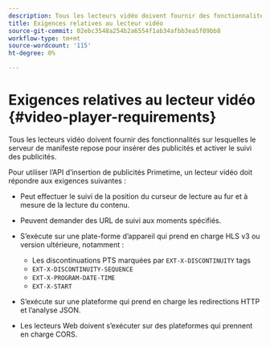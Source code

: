 ```yaml
---
description: Tous les lecteurs vidéo doivent fournir des fonctionnalités sur lesquelles le serveur de manifeste repose pour insérer des publicités et activer le suivi des publicités.
title: Exigences relatives au lecteur vidéo
source-git-commit: 02ebc3548a254b2a6554f1ab34afbb3ea5f09bb8
workflow-type: tm+mt
source-wordcount: '115'
ht-degree: 0%

---
```


# Exigences relatives au lecteur vidéo {#video-player-requirements}

Tous les lecteurs vidéo doivent fournir des fonctionnalités sur lesquelles le serveur de manifeste repose pour insérer des publicités et activer le suivi des publicités.

Pour utiliser l’API d’insertion de publicités Primetime, un lecteur vidéo doit répondre aux exigences suivantes :

* Peut effectuer le suivi de la position du curseur de lecture au fur et à mesure de la lecture du contenu.
* Peuvent demander des URL de suivi aux moments spécifiés.
* S’exécute sur une plate-forme d’appareil qui prend en charge HLS v3 ou version ultérieure, notamment :

   * Les discontinuations PTS marquées par `EXT-X-DISCONTINUITY` tags
   * `EXT-X-DISCONTINUITY-SEQUENCE`
   * `EXT-X-PROGRAM-DATE-TIME`
   * `EXT-X-START`

* S’exécute sur une plateforme qui prend en charge les redirections HTTP et l’analyse JSON.
* Les lecteurs Web doivent s’exécuter sur des plateformes qui prennent en charge CORS.
